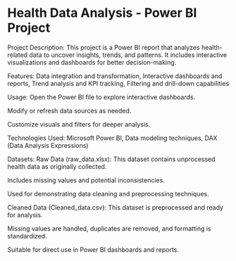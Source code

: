 # Health Data Analysis - Power BI Project

Project Description:
This project is a Power BI report that analyzes health-related data to uncover insights, trends, and patterns. It includes interactive visualizations and dashboards for better decision-making.

Features:
Data integration and transformation,
Interactive dashboards and reports,
Trend analysis and KPI tracking,
Filtering and drill-down capabilities

Usage:
Open the Power BI file to explore interactive dashboards.

Modify or refresh data sources as needed.

Customize visuals and filters for deeper analysis.

Technologies Used:
Microsoft Power BI,
Data modeling techniques,
DAX (Data Analysis Expressions)

Datasets:
Raw Data (raw_data.xlsx):
This dataset contains unprocessed health data as originally collected.

Includes missing values and potential inconsistencies.

Used for demonstrating data cleaning and preprocessing techniques.

Cleaned Data (Cleaned_data.csv):
This dataset is preprocessed and ready for analysis.

Missing values are handled, duplicates are removed, and formatting is standardized.

Suitable for direct use in Power BI dashboards and reports.
